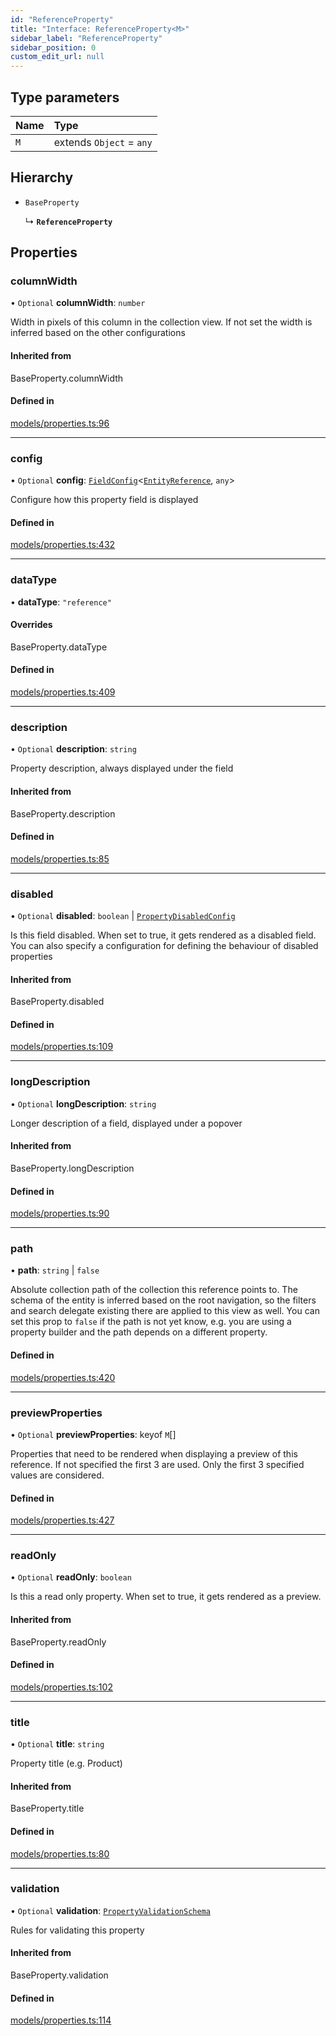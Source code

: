 ```yaml
---
id: "ReferenceProperty"
title: "Interface: ReferenceProperty<M>"
sidebar_label: "ReferenceProperty"
sidebar_position: 0
custom_edit_url: null
---
```


## Type parameters

| Name | Type |
| :------ | :------ |
| `M` | extends `Object` = `any` |

## Hierarchy

- `BaseProperty`

  ↳ **`ReferenceProperty`**

## Properties

### columnWidth

• `Optional` **columnWidth**: `number`

Width in pixels of this column in the collection view. If not set
the width is inferred based on the other configurations

#### Inherited from

BaseProperty.columnWidth

#### Defined in

[models/properties.ts:96](https://github.com/Camberi/firecms/blob/2d60fba/src/models/properties.ts#L96)

___

### config

• `Optional` **config**: [`FieldConfig`](FieldConfig)<[`EntityReference`](../classes/EntityReference), `any`\>

Configure how this property field is displayed

#### Defined in

[models/properties.ts:432](https://github.com/Camberi/firecms/blob/2d60fba/src/models/properties.ts#L432)

___

### dataType

• **dataType**: ``"reference"``

#### Overrides

BaseProperty.dataType

#### Defined in

[models/properties.ts:409](https://github.com/Camberi/firecms/blob/2d60fba/src/models/properties.ts#L409)

___

### description

• `Optional` **description**: `string`

Property description, always displayed under the field

#### Inherited from

BaseProperty.description

#### Defined in

[models/properties.ts:85](https://github.com/Camberi/firecms/blob/2d60fba/src/models/properties.ts#L85)

___

### disabled

• `Optional` **disabled**: `boolean` \| [`PropertyDisabledConfig`](PropertyDisabledConfig)

Is this field disabled. When set to true, it gets rendered as a
disabled field. You can also specify a configuration for defining the
behaviour of disabled properties

#### Inherited from

BaseProperty.disabled

#### Defined in

[models/properties.ts:109](https://github.com/Camberi/firecms/blob/2d60fba/src/models/properties.ts#L109)

___

### longDescription

• `Optional` **longDescription**: `string`

Longer description of a field, displayed under a popover

#### Inherited from

BaseProperty.longDescription

#### Defined in

[models/properties.ts:90](https://github.com/Camberi/firecms/blob/2d60fba/src/models/properties.ts#L90)

___

### path

• **path**: `string` \| ``false``

Absolute collection path of the collection this reference points to.
The schema of the entity is inferred based on the root navigation, so
the filters and search delegate existing there are applied to this view
as well.
You can set this prop to `false` if the path is not yet know, e.g.
you are using a property builder and the path depends on a different
property.

#### Defined in

[models/properties.ts:420](https://github.com/Camberi/firecms/blob/2d60fba/src/models/properties.ts#L420)

___

### previewProperties

• `Optional` **previewProperties**: keyof `M`[]

Properties that need to be rendered when displaying a preview of this
reference. If not specified the first 3 are used. Only the first 3
specified values are considered.

#### Defined in

[models/properties.ts:427](https://github.com/Camberi/firecms/blob/2d60fba/src/models/properties.ts#L427)

___

### readOnly

• `Optional` **readOnly**: `boolean`

Is this a read only property. When set to true, it gets rendered as a
preview.

#### Inherited from

BaseProperty.readOnly

#### Defined in

[models/properties.ts:102](https://github.com/Camberi/firecms/blob/2d60fba/src/models/properties.ts#L102)

___

### title

• `Optional` **title**: `string`

Property title (e.g. Product)

#### Inherited from

BaseProperty.title

#### Defined in

[models/properties.ts:80](https://github.com/Camberi/firecms/blob/2d60fba/src/models/properties.ts#L80)

___

### validation

• `Optional` **validation**: [`PropertyValidationSchema`](PropertyValidationSchema)

Rules for validating this property

#### Inherited from

BaseProperty.validation

#### Defined in

[models/properties.ts:114](https://github.com/Camberi/firecms/blob/2d60fba/src/models/properties.ts#L114)
